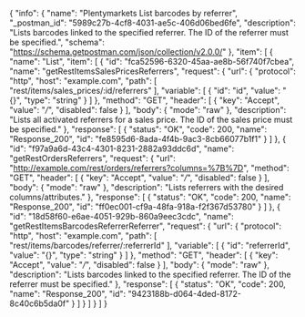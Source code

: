 {
  "info": {
    "name": "Plentymarkets List barcodes by referrer",
    "_postman_id": "5989c27b-4cf8-4031-ae5c-406d06bed6fe",
    "description": "Lists barcodes linked to the specified referrer. The ID of the referrer must be specified.",
    "schema": "https://schema.getpostman.com/json/collection/v2.0.0/"
  },
  "item": [
    {
      "name": "List",
      "item": [
        {
          "id": "fca52596-6320-45aa-ae8b-56f740f7cbea",
          "name": "getRestItemsSalesPricesReferrers",
          "request": {
            "url": {
              "protocol": "http",
              "host": "example.com",
              "path": [
                "rest/items/sales_prices/:id/referrers"
              ],
              "variable": [
                {
                  "id": "id",
                  "value": "{}",
                  "type": "string"
                }
              ]
            },
            "method": "GET",
            "header": [
              {
                "key": "Accept",
                "value": "*/*",
                "disabled": false
              }
            ],
            "body": {
              "mode": "raw"
            },
            "description": "Lists all activated referrers for a sales price. The ID of the sales price must be specified."
          },
          "response": [
            {
              "status": "OK",
              "code": 200,
              "name": "Response_200",
              "id": "fe8595d6-8ada-4f4b-9ac3-8cb66077b1f1"
            }
          ]
        },
        {
          "id": "f97a9a6d-43c4-4301-8231-2882a93ddc6d",
          "name": "getRestOrdersReferrers",
          "request": {
            "url": "http://example.com/rest/orders/referrers?columns=%7B%7D",
            "method": "GET",
            "header": [
              {
                "key": "Accept",
                "value": "*/*",
                "disabled": false
              }
            ],
            "body": {
              "mode": "raw"
            },
            "description": "Lists referrers with the desired columns/attributes."
          },
          "response": [
            {
              "status": "OK",
              "code": 200,
              "name": "Response_200",
              "id": "ff0ec001-cf9a-48fa-918a-f2f367d53780"
            }
          ]
        },
        {
          "id": "18d58f60-e6ae-4051-929b-860a9eec3cdc",
          "name": "getRestItemsBarcodesReferrerReferrer",
          "request": {
            "url": {
              "protocol": "http",
              "host": "example.com",
              "path": [
                "rest/items/barcodes/referrer/:referrerId"
              ],
              "variable": [
                {
                  "id": "referrerId",
                  "value": "{}",
                  "type": "string"
                }
              ]
            },
            "method": "GET",
            "header": [
              {
                "key": "Accept",
                "value": "*/*",
                "disabled": false
              }
            ],
            "body": {
              "mode": "raw"
            },
            "description": "Lists barcodes linked to the specified referrer. The ID of the referrer must be specified."
          },
          "response": [
            {
              "status": "OK",
              "code": 200,
              "name": "Response_200",
              "id": "9423188b-d064-4ded-8172-8c40c6b5da0f"
            }
          ]
        }
      ]
    }
  ]
}
